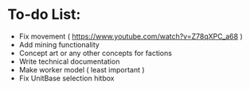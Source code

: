 # To-do List:
  - Fix movement ( https://www.youtube.com/watch?v=Z78qXPC_a68 )
  - Add mining functionality
  - Concept art or any other concepts for factions
  - Write technical documentation
  - Make worker model ( least important )
  - Fix UnitBase selection hitbox
